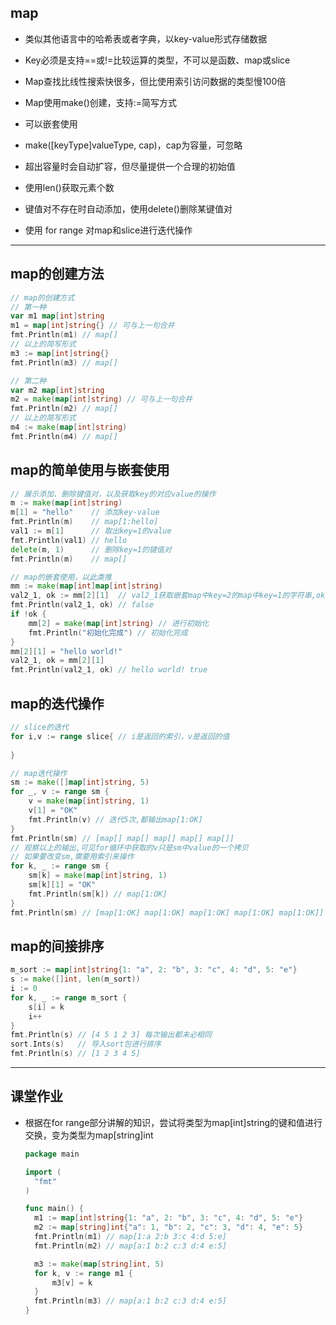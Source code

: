 ## map

- 类似其他语言中的哈希表或者字典，以key-value形式存储数据
- Key必须是支持==或\!=比较运算的类型，不可以是函数、map或slice
- Map查找比线性搜索快很多，但比使用索引访问数据的类型慢100倍
- Map使用make()创建，支持:=简写方式
- 可以嵌套使用

- make([keyType]valueType, cap)，cap为容量，可忽略
- 超出容量时会自动扩容，但尽量提供一个合理的初始值
- 使用len()获取元素个数

- 键值对不存在时自动添加，使用delete()删除某键值对
- 使用 for range 对map和slice进行迭代操作



------

## map的创建方法

```go
// map的创建方式
// 第一种
var m1 map[int]string
m1 = map[int]string{} // 可与上一句合并
fmt.Println(m1) // map[]
// 以上的简写形式
m3 := map[int]string{}
fmt.Println(m3) // map[]

// 第二种
var m2 map[int]string
m2 = make(map[int]string) // 可与上一句合并
fmt.Println(m2) // map[]
// 以上的简写形式
m4 := make(map[int]string)
fmt.Println(m4) // map[]
```



## map的简单使用与嵌套使用

```go
// 展示添加、删除键值对，以及获取key的对应value的操作
m := make(map[int]string)
m[1] = "hello"    // 添加key-value
fmt.Println(m)    // map[1:hello]
val1 := m[1]      // 取出key=1的value
fmt.Println(val1) // hello
delete(m, 1)      // 删除key=1的键值对
fmt.Println(m)    // map[]

// map的嵌套使用，以此类推
mm := make(map[int]map[int]string)
val2_1, ok := mm[2][1]  // val2_1获取嵌套map中key=2的map中key=1的字符串,ok获取的是该值是否初始化的bool值：是则true，否则false
fmt.Println(val2_1, ok) // false
if !ok {
    mm[2] = make(map[int]string) // 进行初始化
    fmt.Println("初始化完成") // 初始化完成
}
mm[2][1] = "hello world!"
val2_1, ok = mm[2][1]
fmt.Println(val2_1, ok) // hello world! true
```



## map的迭代操作

```go
// slice的迭代
for i,v := range slice{ // i是返回的索引，v是返回的值
    
}

// map迭代操作
sm := make([]map[int]string, 5)
for _, v := range sm {
    v = make(map[int]string, 1)
    v[1] = "OK"
    fmt.Println(v) // 迭代5次,都输出map[1:OK]
}
fmt.Println(sm) // [map[] map[] map[] map[] map[]]
// 观察以上的输出,可见for循环中获取的v只是sm中value的一个拷贝
// 如果要改变sm,需要用索引来操作
for k, _ := range sm {
    sm[k] = make(map[int]string, 1)
    sm[k][1] = "OK"
    fmt.Println(sm[k]) // map[1:OK]
}
fmt.Println(sm) // [map[1:OK] map[1:OK] map[1:OK] map[1:OK] map[1:OK]]
```



## map的间接排序

```go
m_sort := map[int]string{1: "a", 2: "b", 3: "c", 4: "d", 5: "e"}
s := make([]int, len(m_sort))
i := 0
for k, _ := range m_sort {
    s[i] = k
    i++
}
fmt.Println(s) // [4 5 1 2 3] 每次输出都未必相同
sort.Ints(s)   // 导入sort包进行排序
fmt.Println(s) // [1 2 3 4 5]
```



------

## 课堂作业

- 根据在for range部分讲解的知识，尝试将类型为map[int]string的键和值进行交换，变为类型为map[string]int

  ```go
  package main
  
  import (
  	"fmt"
  )
  
  func main() {
  	m1 := map[int]string{1: "a", 2: "b", 3: "c", 4: "d", 5: "e"}
  	m2 := map[string]int{"a": 1, "b": 2, "c": 3, "d": 4, "e": 5}
  	fmt.Println(m1) // map[1:a 2:b 3:c 4:d 5:e]
  	fmt.Println(m2) // map[a:1 b:2 c:3 d:4 e:5]
  
  	m3 := make(map[string]int, 5)
  	for k, v := range m1 {
  		m3[v] = k
  	}
  	fmt.Println(m3) // map[a:1 b:2 c:3 d:4 e:5]
  }
  ```

  













